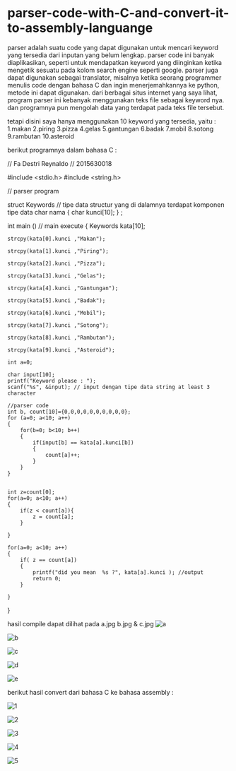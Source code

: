 # parser-code-with-C-and-convert-it-to-assembly-languange


parser adalah suatu code yang dapat digunakan untuk mencari keyword yang tersedia dari inputan yang belum lengkap.
parser code ini banyak diaplikasikan, seperti untuk mendapatkan keyword yang diinginkan ketika mengetik sesuatu pada kolom search engine seperti google.
parser juga dapat digunakan sebagai translator, misalnya ketika seorang programmer menulis code dengan bahasa C dan ingin menerjemahkannya ke python, metode ini dapat digunakan.
dari berbagai situs internet yang saya lihat, program parser ini kebanyak menggunakan teks file sebagai keyword nya. dan programnya pun mengolah data yang terdapat pada teks file tersebut.

tetapi disini saya hanya menggunakan 10 keyword yang tersedia, yaitu :
1.makan
2.piring
3.pizza
4.gelas
5.gantungan
6.badak
7.mobil
8.sotong
9.rambutan
10.asteroid

berikut programnya dalam bahasa C :

// Fa Destri Reynaldo
// 2015630018


#include <stdio.h>
#include <string.h>

// parser program


struct Keywords // tipe data structur yang di dalamnya terdapat komponen tipe data char nama
{
	char kunci[10];
} ;

int main () // main execute
{
	Keywords kata[10];
	
	strcpy(kata[0].kunci ,"Makan");

	strcpy(kata[1].kunci ,"Piring");

	strcpy(kata[2].kunci ,"Pizza");

	strcpy(kata[3].kunci ,"Gelas");

	strcpy(kata[4].kunci ,"Gantungan");

	strcpy(kata[5].kunci ,"Badak");
	
	strcpy(kata[6].kunci ,"Mobil");
	
	strcpy(kata[7].kunci ,"Sotong");
	
	strcpy(kata[8].kunci ,"Rambutan");
	
	strcpy(kata[9].kunci ,"Asteroid");

	int a=0;

	char input[10];
	printf("Keyword please : ");
	scanf("%s", &input); // input dengan tipe data string at least 3 character
	
	//parser code
	int b, count[10]={0,0,0,0,0,0,0,0,0,0};
	for (a=0; a<10; a++)
	{
		for(b=0; b<10; b++)
		{
			if(input[b] == kata[a].kunci[b])
			{
				count[a]++;
			}
		}
	}

	
	int z=count[0];
	for(a=0; a<10; a++)
	{
		if(z < count[a]){
			z = count[a];
		}
		
	}

	for(a=0; a<10; a++)
	{
		if( z == count[a])
		{
			printf("did you mean  %s ?", kata[a].kunci ); //output
			return 0; 
		}

	}


}

hasil compile dapat dilihat pada a.jpg b.jpg & c.jpg
![a](https://user-images.githubusercontent.com/32272275/34321177-8c739634-e83b-11e7-9db3-145953f60c1d.jpg)

![b](https://user-images.githubusercontent.com/32272275/34321179-920fa948-e83b-11e7-9514-acf4e9cff406.jpg)

![c](https://user-images.githubusercontent.com/32272275/34321182-98ba1a1c-e83b-11e7-8460-e9a7653e08dc.jpg)

![d](https://user-images.githubusercontent.com/32272275/34321288-e3469d60-e83d-11e7-81aa-4e0ab69eaad7.jpg)

![e](https://user-images.githubusercontent.com/32272275/34321289-e78bf410-e83d-11e7-90a3-61a61aa7d01f.jpg)


berikut hasil convert dari bahasa C ke bahasa assembly : 

![1](https://user-images.githubusercontent.com/32272275/34321207-104b2710-e83c-11e7-857a-a3d06e21ebfd.jpg)

![2](https://user-images.githubusercontent.com/32272275/34321208-13e9a554-e83c-11e7-9dd1-8dad74886918.jpg)

![3](https://user-images.githubusercontent.com/32272275/34321209-18041c46-e83c-11e7-9184-464d8cd83768.jpg)

![4](https://user-images.githubusercontent.com/32272275/34321211-1be5be50-e83c-11e7-97b2-b5a454b4ef86.jpg)

![5](https://user-images.githubusercontent.com/32272275/34321212-20149d48-e83c-11e7-95f6-624d82ed6cac.jpg)
